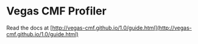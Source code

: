 Vegas CMF Profiler
======================

Read the docs at [http://vegas-cmf.github.io/1.0/guide.html](http://vegas-cmf.github.io/1.0/guide.html)